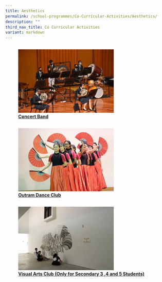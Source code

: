 ```yaml
---
title: Aesthetics
permalink: /school-programmes/Co-Curricular-Activities/Aesthetics/
description: ""
third_nav_title: Co Curricular Activities
variant: markdown
---
```

<div>


<div style="float: left">

<a href="/cca/Aesthetics/concert-band/">
	
<figure>
<img style="width:70%;height:50%" src="/images/School%20Programmes/Co%20Curricular%20Activities/Aesthetics/Concert%20Band/C03.jpg">
<figcaption> <strong> Concert Band </strong> </figcaption> </figure>

</a>

</div>

<div>

</div>

</div>

<div>


<div style="float: left">

<a href="/cca/Aesthetics/outram-dance-club/">
	
<figure>
<img style="width:70%;height:50%" src="/images/School%20Programmes/Co%20Curricular%20Activities/Aesthetics/Outram%20Dance%20Club/D02.jpg">
<figcaption> <strong> Outram Dance Club </strong> </figcaption> </figure>

</a>

</div>

<div>

</div>

</div>

<div>


<div style="float: left">

<a href="/cca/Aesthetics/visual-arts-club/">
	
<figure>
<img style="width:70%;height:50%" src="/images/School%20Programmes/Co%20Curricular%20Activities/Aesthetics/Visual%20Arts%20Club/V5.jpg">
<figcaption> <strong> Visual Arts Club (Only for Secondary 3 ,4 and 5 Students)</strong> </figcaption> </figure>

</a>

</div>

<div>

</div>

</div>